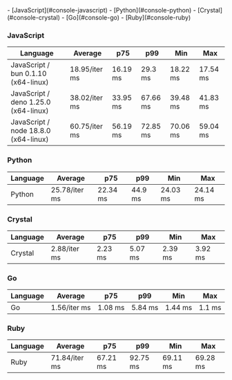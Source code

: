 <link rel="stylesheet" href="https://xhyrom.github.io/benchmarks/index.css" /><script src="https://cdn.jsdelivr.net/npm/apexcharts"></script>
- [JavaScript](#console-javascript)
- [Python](#console-python)
- [Crystal](#console-crystal)
- [Go](#console-go)
- [Ruby](#console-ruby)

### <a name="console-javascript">JavaScript</a>

| Language                              | Average       | p75      | p99      | Min      | Max      |
| ------------------------------------- | ------------- | -------- | -------- | -------- | -------- |
| JavaScript /  bun 0.1.10 (x64-linux)  | 18.95/iter ms | 16.19 ms | 29.3 ms  | 18.22 ms | 17.54 ms |
| JavaScript /  deno 1.25.0 (x64-linux) | 38.02/iter ms | 33.95 ms | 67.66 ms | 39.48 ms | 41.83 ms |
| JavaScript /  node 18.8.0 (x64-linux) | 60.75/iter ms | 56.19 ms | 72.85 ms | 70.06 ms | 59.04 ms |


<div id="chart-20"></div>
<script>
new ApexCharts(document.querySelector('#chart-20'), {
                    chart: {
                        height: 320,
                        type: 'line',
                        toolbar: {
                            show: true,
                        },
                        animations: {
                            enabled: true,
                        },
                    },
                    series: [{"name":" deno 1.25.0 (x64-linux)","data":[29716461.89000002,29716461.89000002,28332143.289999995,28332143.289999995,28332143.289999995,32910340.21,32910340.21,29110204.980000004,35274251.67000001,35274251.67000001,38748895.21,38748895.21,38748895.21,38748895.21,38748895.21,38748895.21,38748895.21,38748895.21,30562745.34,38021853.54000001]},{"name":" bun 0.1.10 (x64-linux)","data":[13240570.069999997,13240570.069999997,13133287.349999992,13133287.349999992,13133287.349999992,16050769.859999998,16050769.859999998,13047008.259999998,17064659.57999999,17064659.57999999,20440713.220000003,20440713.220000003,20440713.220000003,20440713.220000003,20440713.220000003,20440713.220000003,20440713.220000003,20440713.220000003,15648547.55000001,18948196.60000001]},{"name":" node 18.8.0 (x64-linux)","data":[50590827.34,50590827.34,48219856.309999995,48219856.309999995,48219856.309999995,55179976.24000001,55179976.24000001,49695079.320000015,61029294.599999994,61029294.599999994,66144167.55,66144167.55,66144167.55,66144167.55,66144167.55,66144167.55,66144167.55,66144167.55,52007390.43999999,60745181.37000004]}],
                    stroke: {
                        width: 1,
                        curve: "straight",
                    },
                    legend: {
                        show: true,
                        showForSingleSeries: true,
                        position: "bottom",
                    },
                    yaxis: {
                        labels: {
                            formatter: function (v) {
                    const time = v;
                    const locale = 'en-US';
                    const type = '/iter';

                    if (time < 1e0) return `${Number((time * 1e3).toFixed(2)).toLocaleString(locale)}${type} ps`;
  
                    if (time < 1e3) return `${Number(time.toFixed(2)).toLocaleString(locale)}${type} ns`;
                    if (time < 1e6) return `${Number((time / 1e3).toFixed(2)).toLocaleString(locale)}${type} µs`;
                    if (time < 1e9) return `${Number((time / 1e6).toFixed(2)).toLocaleString(locale)}${type} ms`;
                    if (time < 1e12) return `${Number((time / 1e9).toFixed(2)).toLocaleString(locale)}${type} s`;
                    if (time < 36e11) return `${Number((time / 60e9).toFixed(2)).toLocaleString(locale)}${type} m`;
                  
                    return `${Number((time / 36e11).toFixed(2)).toLocaleString(locale)}${type} h`;
                }
                        },
                        title: {
                            text: "time per iteration"
                        },
                    },
                    xaxis: {
                        categories: ["48c9bc3","eebfb79","3e0357f","5bb06d6","d53b782","4003018","3ee7b8c","ff3683a","6e218ab","c434a6d","2feb9a5","ff55f3d","00d24dd","d3194b4","3828643","89e8f77","d2c6ac7","c17fc69","f749858","Latest"],
                        labels: {
                            show: false,
                        },
                        tooltip: {
                            enabled: false,
                        },
                    },
                    plotOptions: {
                        bar: {
                            distributed: true
                        }
                    }
                }).render()
</script>

### <a name="console-python">Python</a>

| Language | Average       | p75      | p99     | Min      | Max      |
| -------- | ------------- | -------- | ------- | -------- | -------- |
| Python   | 25.78/iter ms | 22.34 ms | 44.9 ms | 24.03 ms | 24.14 ms |


<div id="chart-21"></div>
<script>
new ApexCharts(document.querySelector('#chart-21'), {
                    chart: {
                        height: 320,
                        type: 'line',
                        toolbar: {
                            show: true,
                        },
                        animations: {
                            enabled: true,
                        },
                    },
                    series: [{"name":"Python","data":[19236585.309999995,19236585.309999995,18464367.480000004,18464367.480000004,18464367.480000004,20476787.600000005,20476787.600000005,18826247.249999996,24084016.560000002,24084016.560000002,26805742.669999994,26805742.669999994,26805742.669999994,26805742.669999994,26805742.669999994,26805742.669999994,26805742.669999994,26805742.669999994,18859200.140000004,25784502.239999995]}],
                    stroke: {
                        width: 1,
                        curve: "straight",
                    },
                    legend: {
                        show: true,
                        showForSingleSeries: true,
                        position: "bottom",
                    },
                    yaxis: {
                        labels: {
                            formatter: function (v) {
                    const time = v;
                    const locale = 'en-US';
                    const type = '/iter';

                    if (time < 1e0) return `${Number((time * 1e3).toFixed(2)).toLocaleString(locale)}${type} ps`;
  
                    if (time < 1e3) return `${Number(time.toFixed(2)).toLocaleString(locale)}${type} ns`;
                    if (time < 1e6) return `${Number((time / 1e3).toFixed(2)).toLocaleString(locale)}${type} µs`;
                    if (time < 1e9) return `${Number((time / 1e6).toFixed(2)).toLocaleString(locale)}${type} ms`;
                    if (time < 1e12) return `${Number((time / 1e9).toFixed(2)).toLocaleString(locale)}${type} s`;
                    if (time < 36e11) return `${Number((time / 60e9).toFixed(2)).toLocaleString(locale)}${type} m`;
                  
                    return `${Number((time / 36e11).toFixed(2)).toLocaleString(locale)}${type} h`;
                }
                        },
                        title: {
                            text: "time per iteration"
                        },
                    },
                    xaxis: {
                        categories: ["48c9bc3","eebfb79","3e0357f","5bb06d6","d53b782","4003018","3ee7b8c","ff3683a","6e218ab","c434a6d","2feb9a5","ff55f3d","00d24dd","d3194b4","3828643","89e8f77","d2c6ac7","c17fc69","f749858","Latest"],
                        labels: {
                            show: false,
                        },
                        tooltip: {
                            enabled: false,
                        },
                    },
                    plotOptions: {
                        bar: {
                            distributed: true
                        }
                    }
                }).render()
</script>

### <a name="console-crystal">Crystal</a>

| Language | Average      | p75     | p99     | Min     | Max     |
| -------- | ------------ | ------- | ------- | ------- | ------- |
| Crystal  | 2.88/iter ms | 2.23 ms | 5.07 ms | 2.39 ms | 3.92 ms |


<div id="chart-22"></div>
<script>
new ApexCharts(document.querySelector('#chart-22'), {
                    chart: {
                        height: 320,
                        type: 'line',
                        toolbar: {
                            show: true,
                        },
                        animations: {
                            enabled: true,
                        },
                    },
                    series: [{"name":"Crystal","data":[2076589.8599999999,2076589.8599999999,2205933.8700000006,2205933.8700000006,2205933.8700000006,2437001.2600000002,2437001.2600000002,1971642.24,2395880.0900000003,2395880.0900000003,2758156.94,2758156.94,2758156.94,2758156.94,2758156.94,2758156.94,2758156.94,2758156.94,2178373.6600000006,2880572.0700000003]}],
                    stroke: {
                        width: 1,
                        curve: "straight",
                    },
                    legend: {
                        show: true,
                        showForSingleSeries: true,
                        position: "bottom",
                    },
                    yaxis: {
                        labels: {
                            formatter: function (v) {
                    const time = v;
                    const locale = 'en-US';
                    const type = '/iter';

                    if (time < 1e0) return `${Number((time * 1e3).toFixed(2)).toLocaleString(locale)}${type} ps`;
  
                    if (time < 1e3) return `${Number(time.toFixed(2)).toLocaleString(locale)}${type} ns`;
                    if (time < 1e6) return `${Number((time / 1e3).toFixed(2)).toLocaleString(locale)}${type} µs`;
                    if (time < 1e9) return `${Number((time / 1e6).toFixed(2)).toLocaleString(locale)}${type} ms`;
                    if (time < 1e12) return `${Number((time / 1e9).toFixed(2)).toLocaleString(locale)}${type} s`;
                    if (time < 36e11) return `${Number((time / 60e9).toFixed(2)).toLocaleString(locale)}${type} m`;
                  
                    return `${Number((time / 36e11).toFixed(2)).toLocaleString(locale)}${type} h`;
                }
                        },
                        title: {
                            text: "time per iteration"
                        },
                    },
                    xaxis: {
                        categories: ["48c9bc3","eebfb79","3e0357f","5bb06d6","d53b782","4003018","3ee7b8c","ff3683a","6e218ab","c434a6d","2feb9a5","ff55f3d","00d24dd","d3194b4","3828643","89e8f77","d2c6ac7","c17fc69","f749858","Latest"],
                        labels: {
                            show: false,
                        },
                        tooltip: {
                            enabled: false,
                        },
                    },
                    plotOptions: {
                        bar: {
                            distributed: true
                        }
                    }
                }).render()
</script>

### <a name="console-go">Go</a>

| Language | Average      | p75     | p99     | Min     | Max    |
| -------- | ------------ | ------- | ------- | ------- | ------ |
| Go       | 1.56/iter ms | 1.08 ms | 5.84 ms | 1.44 ms | 1.1 ms |


<div id="chart-23"></div>
<script>
new ApexCharts(document.querySelector('#chart-23'), {
                    chart: {
                        height: 320,
                        type: 'line',
                        toolbar: {
                            show: true,
                        },
                        animations: {
                            enabled: true,
                        },
                    },
                    series: [{"name":"Go","data":[1020122.08,1020122.08,1055854.5700000005,1055854.5700000005,1055854.5700000005,1293535.9400000009,1293535.9400000009,997041.9899999999,1511586.9800000007,1511586.9800000007,1621616.8999999997,1621616.8999999997,1621616.8999999997,1621616.8999999997,1621616.8999999997,1621616.8999999997,1621616.8999999997,1621616.8999999997,1126394.5500000003,1562582.8499999996]}],
                    stroke: {
                        width: 1,
                        curve: "straight",
                    },
                    legend: {
                        show: true,
                        showForSingleSeries: true,
                        position: "bottom",
                    },
                    yaxis: {
                        labels: {
                            formatter: function (v) {
                    const time = v;
                    const locale = 'en-US';
                    const type = '/iter';

                    if (time < 1e0) return `${Number((time * 1e3).toFixed(2)).toLocaleString(locale)}${type} ps`;
  
                    if (time < 1e3) return `${Number(time.toFixed(2)).toLocaleString(locale)}${type} ns`;
                    if (time < 1e6) return `${Number((time / 1e3).toFixed(2)).toLocaleString(locale)}${type} µs`;
                    if (time < 1e9) return `${Number((time / 1e6).toFixed(2)).toLocaleString(locale)}${type} ms`;
                    if (time < 1e12) return `${Number((time / 1e9).toFixed(2)).toLocaleString(locale)}${type} s`;
                    if (time < 36e11) return `${Number((time / 60e9).toFixed(2)).toLocaleString(locale)}${type} m`;
                  
                    return `${Number((time / 36e11).toFixed(2)).toLocaleString(locale)}${type} h`;
                }
                        },
                        title: {
                            text: "time per iteration"
                        },
                    },
                    xaxis: {
                        categories: ["48c9bc3","eebfb79","3e0357f","5bb06d6","d53b782","4003018","3ee7b8c","ff3683a","6e218ab","c434a6d","2feb9a5","ff55f3d","00d24dd","d3194b4","3828643","89e8f77","d2c6ac7","c17fc69","f749858","Latest"],
                        labels: {
                            show: false,
                        },
                        tooltip: {
                            enabled: false,
                        },
                    },
                    plotOptions: {
                        bar: {
                            distributed: true
                        }
                    }
                }).render()
</script>

### <a name="console-ruby">Ruby</a>

| Language | Average       | p75      | p99      | Min      | Max      |
| -------- | ------------- | -------- | -------- | -------- | -------- |
| Ruby     | 71.84/iter ms | 67.21 ms | 92.75 ms | 69.11 ms | 69.28 ms |


<div id="chart-24"></div>
<script>
new ApexCharts(document.querySelector('#chart-24'), {
                    chart: {
                        height: 320,
                        type: 'line',
                        toolbar: {
                            show: true,
                        },
                        animations: {
                            enabled: true,
                        },
                    },
                    series: [{"name":"Ruby","data":[56556194.809999995,56556194.809999995,55520521.24999999,55520521.24999999,55520521.24999999,60228188.97,60228188.97,55607722.03000001,71658807.74000002,71658807.74000002,77516420.17999998,77516420.17999998,77516420.17999998,77516420.17999998,77516420.17999998,77516420.17999998,77516420.17999998,77516420.17999998,57062906.92000002,71835933.78]}],
                    stroke: {
                        width: 1,
                        curve: "straight",
                    },
                    legend: {
                        show: true,
                        showForSingleSeries: true,
                        position: "bottom",
                    },
                    yaxis: {
                        labels: {
                            formatter: function (v) {
                    const time = v;
                    const locale = 'en-US';
                    const type = '/iter';

                    if (time < 1e0) return `${Number((time * 1e3).toFixed(2)).toLocaleString(locale)}${type} ps`;
  
                    if (time < 1e3) return `${Number(time.toFixed(2)).toLocaleString(locale)}${type} ns`;
                    if (time < 1e6) return `${Number((time / 1e3).toFixed(2)).toLocaleString(locale)}${type} µs`;
                    if (time < 1e9) return `${Number((time / 1e6).toFixed(2)).toLocaleString(locale)}${type} ms`;
                    if (time < 1e12) return `${Number((time / 1e9).toFixed(2)).toLocaleString(locale)}${type} s`;
                    if (time < 36e11) return `${Number((time / 60e9).toFixed(2)).toLocaleString(locale)}${type} m`;
                  
                    return `${Number((time / 36e11).toFixed(2)).toLocaleString(locale)}${type} h`;
                }
                        },
                        title: {
                            text: "time per iteration"
                        },
                    },
                    xaxis: {
                        categories: ["48c9bc3","eebfb79","3e0357f","5bb06d6","d53b782","4003018","3ee7b8c","ff3683a","6e218ab","c434a6d","2feb9a5","ff55f3d","00d24dd","d3194b4","3828643","89e8f77","d2c6ac7","c17fc69","f749858","Latest"],
                        labels: {
                            show: false,
                        },
                        tooltip: {
                            enabled: false,
                        },
                    },
                    plotOptions: {
                        bar: {
                            distributed: true
                        }
                    }
                }).render()
</script>

